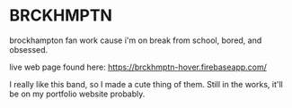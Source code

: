# BRCKHMPTN
brockhampton fan work cause i'm on break from school, bored, and obsessed. 

live web page found here:
https://brckhmptn-hover.firebaseapp.com/

I really like this band, so I made a cute thing of them. Still in the works, it'll be on my portfolio website probably. 
